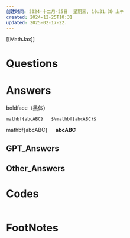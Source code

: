 ```yaml
---
创建时间: 2024-十二月-25日  星期三, 10:31:30 上午
created: 2024-12-25T10:31
updated: 2025-02-17-22.
---
```

[[MathJax]]
# Questions


# Answers
boldface（黑体）

    mathbf{abcABC}   $\mathbf{abcABC}$

mathbf{abcABC}   $\mathbf{abcABC}$
## GPT_Answers


## Other_Answers


# Codes

```python

```



# FootNotes